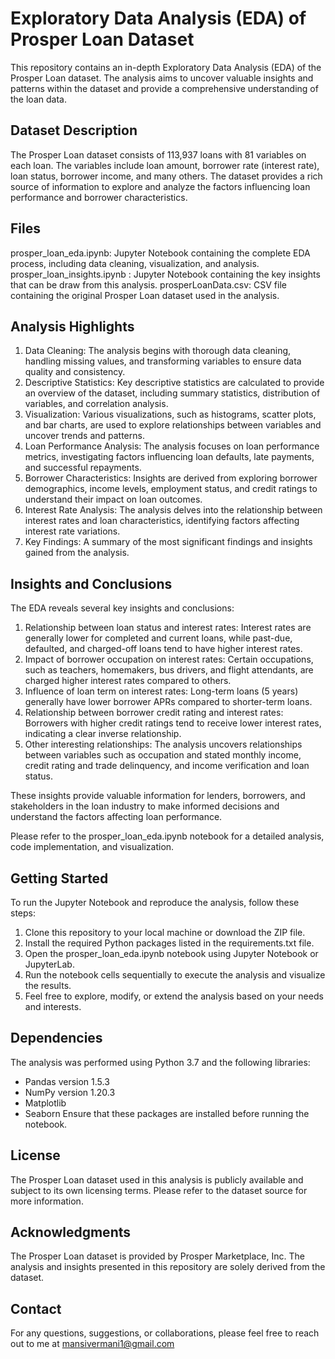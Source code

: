 # Exploratory Data Analysis (EDA) of Prosper Loan Dataset
This repository contains an in-depth Exploratory Data Analysis (EDA) of the Prosper Loan dataset. The analysis aims to uncover valuable insights and patterns within the dataset and provide a comprehensive understanding of the loan data.

## Dataset Description
The Prosper Loan dataset consists of 113,937 loans with 81 variables on each loan. The variables include loan amount, borrower rate (interest rate), loan status, borrower income, and many others. The dataset provides a rich source of information to explore and analyze the factors influencing loan performance and borrower characteristics.

## Files
prosper_loan_eda.ipynb: Jupyter Notebook containing the complete EDA process, including data cleaning, visualization, and analysis.
prosper_loan_insights.ipynb : Jupyter Notebook containing the key insights that can be draw from this analysis.
prosperLoanData.csv: CSV file containing the original Prosper Loan dataset used in the analysis.

## Analysis Highlights
1. Data Cleaning: The analysis begins with thorough data cleaning, handling missing values, and transforming variables to ensure data quality and consistency.
2. Descriptive Statistics: Key descriptive statistics are calculated to provide an overview of the dataset, including summary statistics, distribution of variables, and correlation analysis.
3. Visualization: Various visualizations, such as histograms, scatter plots, and bar charts, are used to explore relationships between variables and uncover trends and patterns.
4. Loan Performance Analysis: The analysis focuses on loan performance metrics, investigating factors influencing loan defaults, late payments, and successful repayments.
5. Borrower Characteristics: Insights are derived from exploring borrower demographics, income levels, employment status, and credit ratings to understand their impact on loan outcomes.
6. Interest Rate Analysis: The analysis delves into the relationship between interest rates and loan characteristics, identifying factors affecting interest rate variations.
7. Key Findings: A summary of the most significant findings and insights gained from the analysis.

## Insights and Conclusions
The EDA reveals several key insights and conclusions:

1. Relationship between loan status and interest rates: Interest rates are generally lower for completed and current loans, while past-due, defaulted, and charged-off loans tend to have higher interest rates.
2. Impact of borrower occupation on interest rates: Certain occupations, such as teachers, homemakers, bus drivers, and flight attendants, are charged higher interest rates compared to others.
3. Influence of loan term on interest rates: Long-term loans (5 years) generally have lower borrower APRs compared to shorter-term loans.
4. Relationship between borrower credit rating and interest rates: Borrowers with higher credit ratings tend to receive lower interest rates, indicating a clear inverse relationship.
5. Other interesting relationships: The analysis uncovers relationships between variables such as occupation and stated monthly income, credit rating and trade delinquency, and income verification and loan status.

These insights provide valuable information for lenders, borrowers, and stakeholders in the loan industry to make informed decisions and understand the factors affecting loan performance.

Please refer to the prosper_loan_eda.ipynb notebook for a detailed analysis, code implementation, and visualization.

## Getting Started
To run the Jupyter Notebook and reproduce the analysis, follow these steps:

1. Clone this repository to your local machine or download the ZIP file.
2. Install the required Python packages listed in the requirements.txt file.
3. Open the prosper_loan_eda.ipynb notebook using Jupyter Notebook or JupyterLab.
4. Run the notebook cells sequentially to execute the analysis and visualize the results.
5. Feel free to explore, modify, or extend the analysis based on your needs and interests.

## Dependencies
The analysis was performed using Python 3.7 and the following libraries:

- Pandas version 1.5.3
- NumPy version 1.20.3
- Matplotlib 
- Seaborn
Ensure that these packages are installed before running the notebook.

## License
The Prosper Loan dataset used in this analysis is publicly available and subject to its own licensing terms. Please refer to the dataset source for more information.

## Acknowledgments
The Prosper Loan dataset is provided by Prosper Marketplace, Inc. The analysis and insights presented in this repository are solely derived from the dataset.

## Contact
For any questions, suggestions, or collaborations, please feel free to reach out to me at mansivermani1@gmail.com
